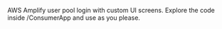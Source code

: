 AWS Amplify user pool login with custom UI screens. Explore the code inside /ConsumerApp and use as you please.
